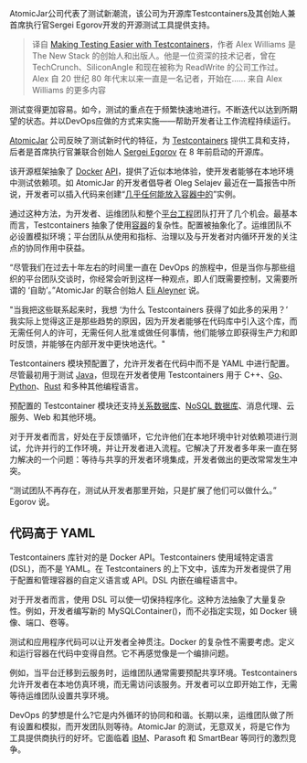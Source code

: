 <!--
title:Testcontainers助您轻松测试
cover: https://cdn.thenewstack.io/media/2023/11/88425269-dall·e-2023-11-28-12.05.36-a-jar-that-looks-atomic-floating-in-space.-it-has-a-background-of-cosmic-stars.-the-jar-is-transparent-it-looks-like-space-inside-pixel-art.-the-bac.png
-->

AtomicJar公司代表了测试新潮流，该公司为开源库Testcontainers及其创始人兼首席执行官Sergei Egorov开发的开源测试工具提供支持。

> 译自 [Making Testing Easier with Testcontainers](https://thenewstack.io/making-testing-easier-with-testcontainers/)，作者 Alex Williams 是 The New Stack 的创始人和出版人。他是一位资深的技术记者，曾在 TechCrunch、SiliconAngle 和现在被称为 ReadWrite 的公司工作过。Alex 自 20 世纪 80 年代末以来一直是一名记者，开始在......
来自 Alex Williams 的更多内容

测试变得更加容易。如今，测试的重点在于频繁快速地进行。不断迭代以达到所期望的状态。并以DevOps应做的方式来实施——帮助开发者让工作流程持续运行。

[AtomicJar](https://www.atomicjar.com/) 公司反映了测试新时代的特征，为 [Testcontainers](https://testcontainers.com/) 提供工具和支持，后者是首席执行官兼联合创始人 [Sergei Egorov](https://www.linkedin.com/in/bsideup) 在 8 年前启动的开源库。

该开源框架抽象了 [Docker](https://www.docker.com/?utm_content=inline-mention) [API](https://thenewstack.io/docker-rolls-out-3-tools-to-speed-and-ease-development/)，提供了近似本地体验，使开发者能够在本地环境中测试依赖项。如 AtomicJar 的开发者倡导者 Oleg Selajev 最近在一篇报告中所说，开发者可以插入代码来创建“[几乎任何能放入容器中的](https://www.atomicjar.com/2023/09/state-of-local-development-and-testing-2023/)”实例。

通过这种方法，为开发者、运维团队和整个[平台工程](https://thenewstack.io/platform-engineering/)团队打开了几个机会。最基本而言，Testcontainers 抽象了使用[容器](https://thenewstack.io/containers/)的复杂性。配置被抽象化了。运维团队不必设置模拟环境；平台团队从使用和指标、治理以及与开发者对内循环开发的关注点的协同作用中获益。

“尽管我们在过去十年左右的时间里一直在 DevOps 的旅程中，但是当你与那些组织的平台团队交谈时，你经常会听到这样一种观点，即人们既需要控制，又需要所谓的 ‘自助’。”AtomicJar 的联合创始人 [Eli Aleyner](https://www.linkedin.com/in/elialeyner) 说。

"当我把这些联系起来时，我想 ‘为什么 Testcontainers 获得了如此多的采用？’ 我实际上觉得这正是那些趋势的原因，因为开发者能够在代码库中引入这个库，而无需任何人的许可，无需任何人批准或做任何事情，他们能够立即获得生产力和即时反馈，并能够在内部开发中更快地迭代。"

Testcontainers 模块预配置了，允许开发者在代码中而不是 YAML 中进行配置。尽管最初用于测试 [Java](https://thenewstack.io/java-adapts-to-cloud-native-computing/)，但现在开发者使用 Testcontainers 用于 C++、[Go](https://thenewstack.io/go-the-programming-language-of-the-cloud/)、[Python](https://thenewstack.io/an-introduction-to-python-a-language-for-the-ages/)、[Rust](https://thenewstack.io/rust-vs-go-why-theyre-better-together/) 和多种其他编程语言。

预配置的 Testcontainer 模块还支持[关系数据库](https://thenewstack.io/the-case-for-boring-tech-relational-databases-in-the-cloud/)、[NoSQL 数据库](https://thenewstack.io/why-choose-a-nosql-database-there-are-many-great-reasons/)、消息代理、云服务、Web 和其他环境。

对于开发者而言，好处在于反馈循环，它允许他们在本地环境中针对依赖项进行测试，允许并行的工作环境，并让开发者进入流程。它解决了开发者多年来一直在努力解决的一个问题：等待与共享的开发者环境集成，开发者做出的更改常常发生冲突。

“测试团队不再存在，测试从开发者那里开始，只是扩展了他们可以做什么。” Egorov 说。

## 代码高于 YAML

Testcontainers 库针对的是 Docker API。Testcontainers 使用域特定语言(DSL)，而不是 YAML。在 Testcontainers 的上下文中，该库为开发者提供了用于配置和管理容器的自定义语言或 API。DSL 内嵌在编程语言中。

对于开发者而言，使用 DSL 可以使一切保持程序化。这种方法抽象了大量复杂性。例如，开发者编写新的 MySQLContainer()，而不必指定实现，如 Docker 镜像、端口、卷等。

测试和应用程序代码可以让开发者全神贯注。Docker 的复杂性不需要考虑。定义和运行容器在代码中变得自然。它不再感觉像是一个编排问题。

例如，当平台迁移到云服务时，运维团队通常需要预配共享环境。Testcontainers 允许开发者在本地仿真环境，而无需访问该服务。开发者可以立即开始工作，无需等待运维团队设置共享环境。

DevOps 的梦想是什么?它是内外循环的协同和和谐。长期以来，运维团队做了所有设置和模拟，而开发团队则等待。AtomicJar 的测试，无意双关，将是它作为工具提供商执行的好坏。它面临着 [IBM](https://www.ibm.com/?utm_content=inline-mention)、Parasoft 和 SmartBear 等同行的激烈竞争。
